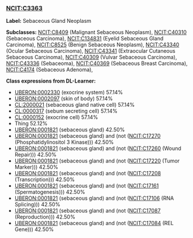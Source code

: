 
### [NCIT:C3363](http://purl.obolibrary.org/obo/NCIT_C3363)
**Label:** Sebaceous Gland Neoplasm

**Subclasses:** [NCIT:C8409](http://purl.obolibrary.org/obo/NCIT_C8409) (Malignant Sebaceous Neoplasm), [NCIT:C40310](http://purl.obolibrary.org/obo/NCIT_C40310) (Sebaceous Carcinoma), [NCIT:C134831](http://purl.obolibrary.org/obo/NCIT_C134831) (Eyelid Sebaceous Gland Carcinoma), [NCIT:C8525](http://purl.obolibrary.org/obo/NCIT_C8525) (Benign Sebaceous Neoplasm), [NCIT:C43340](http://purl.obolibrary.org/obo/NCIT_C43340) (Ocular Sebaceous Carcinoma), [NCIT:C43341](http://purl.obolibrary.org/obo/NCIT_C43341) (Extraocular Cutaneous Sebaceous Carcinoma), [NCIT:C40309](http://purl.obolibrary.org/obo/NCIT_C40309) (Vulvar Sebaceous Carcinoma), [NCIT:C43336](http://purl.obolibrary.org/obo/NCIT_C43336) (Sebaceoma), [NCIT:C40369](http://purl.obolibrary.org/obo/NCIT_C40369) (Sebaceous Breast Carcinoma), [NCIT:C4174](http://purl.obolibrary.org/obo/NCIT_C4174) (Sebaceous Adenoma), 

**Class expressions from DL-Learner:**

- [UBERON:0002330](http://purl.obolibrary.org/obo/UBERON_0002330) (exocrine system) 57.14%
- [UBERON:0002097](http://purl.obolibrary.org/obo/UBERON_0002097) (skin of body) 57.14%
- [CL:2000021](http://purl.obolibrary.org/obo/CL_2000021) (sebaceous gland native cell) 57.14%
- [CL:0000317](http://purl.obolibrary.org/obo/CL_0000317) (sebum secreting cell) 57.14%
- [CL:0000152](http://purl.obolibrary.org/obo/CL_0000152) (exocrine cell) 57.14%
- Thing 52.12%
- [UBERON:0001821](http://purl.obolibrary.org/obo/UBERON_0001821) (sebaceous gland) 42.50%
- [UBERON:0001821](http://purl.obolibrary.org/obo/UBERON_0001821) (sebaceous gland) and (not ([NCIT:C17270](http://purl.obolibrary.org/obo/NCIT_C17270) (Phosphatidylinositol 3 Kinase))) 42.50%
- [UBERON:0001821](http://purl.obolibrary.org/obo/UBERON_0001821) (sebaceous gland) and (not ([NCIT:C17260](http://purl.obolibrary.org/obo/NCIT_C17260) (Wound Repair))) 42.50%
- [UBERON:0001821](http://purl.obolibrary.org/obo/UBERON_0001821) (sebaceous gland) and (not ([NCIT:C17220](http://purl.obolibrary.org/obo/NCIT_C17220) (Tumor Marker))) 42.50%
- [UBERON:0001821](http://purl.obolibrary.org/obo/UBERON_0001821) (sebaceous gland) and (not ([NCIT:C17208](http://purl.obolibrary.org/obo/NCIT_C17208) (Transcription))) 42.50%
- [UBERON:0001821](http://purl.obolibrary.org/obo/UBERON_0001821) (sebaceous gland) and (not ([NCIT:C17161](http://purl.obolibrary.org/obo/NCIT_C17161) (Spermatogenesis))) 42.50%
- [UBERON:0001821](http://purl.obolibrary.org/obo/UBERON_0001821) (sebaceous gland) and (not ([NCIT:C17106](http://purl.obolibrary.org/obo/NCIT_C17106) (RNA Splicing))) 42.50%
- [UBERON:0001821](http://purl.obolibrary.org/obo/UBERON_0001821) (sebaceous gland) and (not ([NCIT:C17087](http://purl.obolibrary.org/obo/NCIT_C17087) (Reproduction))) 42.50%
- [UBERON:0001821](http://purl.obolibrary.org/obo/UBERON_0001821) (sebaceous gland) and (not ([NCIT:C17084](http://purl.obolibrary.org/obo/NCIT_C17084) (REL Gene))) 42.50%


